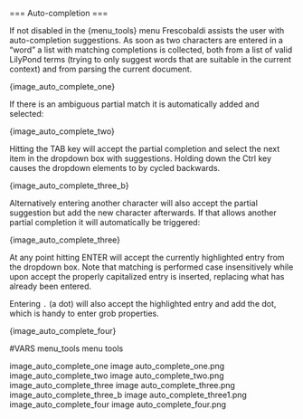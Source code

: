 === Auto-completion ===

If not disabled in the {menu_tools} menu Frescobaldi assists the user with
auto-completion suggestions. As soon as two characters are entered in a
“word” a list with matching completions is collected, both from a list of
valid LilyPond terms (trying to only suggest words that are suitable in the
current context) and from parsing the current document.

{image_auto_complete_one}

If there is an ambiguous partial match it is automatically added and selected:

{image_auto_complete_two}

Hitting the TAB key will accept the partial completion and select the next
item in the dropdown box with suggestions. Holding down the Ctrl key causes
the dropdown elements to by cycled backwards.

{image_auto_complete_three_b}

Alternatively entering another character will also accept the partial suggestion
but add the new character afterwards. If that allows another partial completion
it will automatically be triggered:

{image_auto_complete_three}

At any point hitting ENTER will accept the currently highlighted entry from the
dropdown box. Note that matching is performed case insensitively while upon
accept the properly capitalized entry is inserted, replacing what has already
been entered.

Entering `.` (a dot) will also accept the highlighted entry and add the dot,
which is handy to enter grob properties.

{image_auto_complete_four}

#VARS
menu_tools menu tools

image_auto_complete_one image auto_complete_one.png
image_auto_complete_two image auto_complete_two.png
image_auto_complete_three image auto_complete_three.png
image_auto_complete_three_b image auto_complete_three1.png
image_auto_complete_four image auto_complete_four.png
